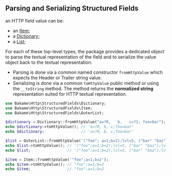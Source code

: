 Parsing and Serializing Structured Fields
------------

an HTTP field value can be:

- an [Item](item.md);
- a [Dictionary](ordered-maps.md);
- a [List](lists.md);

For each of these top-level types, the package provides a dedicated object to parse the textual
representation of the field and to serialize the value object back to the textual representation.

- Parsing is done via a common named constructor `fromHttpValue` which expects the Header or Trailer string value.
- Serializing is done via a common `toHttpValue` public method or using the `__toString` method. The method returns the **normalized string** representation suited for HTTP textual representation.

```php
use Bakame\Http\StructuredFields\Dictionary;
use Bakame\Http\StructuredFields\Item;
use Bakame\Http\StructuredFields\OuterList;

$dictionary = Dictionary::fromHttpValue("a=?0,   b,   c=?1; foo=bar");
echo $dictionary->toHttpValue(); // 'a=?0, b, c;foo=bar'
echo $dictionary;                // 'a=?0, b, c;foo=bar'

$list = OuterList::fromHttpValue('("foo"; a=1;b=2);lvl=5, ("bar" "baz");lvl=1');
echo $list->toHttpValue(); // '("foo";a=1;b=2);lvl=5, ("bar" "baz");lvl=1'
echo $list;                // '("foo";a=1;b=2);lvl=5, ("bar" "baz");lvl=1'

$item = Item::fromHttpValue('"foo";a=1;b=2');
echo $item->toHttpValue(); // "foo";a=1;b=2
echo $item;                // "foo";a=1;b=2
```

